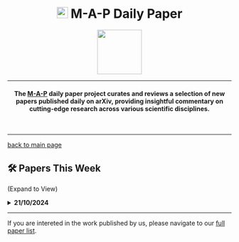 <h1 align="center"><img src="https://cdn-avatars.huggingface.co/v1/production/uploads/63839e9962badff4326cf360/k4Q7R4XLDMp_1VF4C6GEd.jpeg" width="25"> M-A-P Daily Paper</h1>
<p align="center">
<a href="https://github.com/DenverCoder1/readme-typing-svg"><img src="https://media.giphy.com/media/Rn26lWjqA0uUU/giphy.gif" width="100"></a>
</p>
<hr/>
<h4 align="center">The <a href=https://m-a-p.ai>M-A-P</a> daily paper project curates and reviews a selection of new papers published daily on arXiv, providing insightful commentary on cutting-edge research across various scientific disciplines.</h4>
<br>
<hr/>

[back to main page](https://m-a-p.ai/DailyPaper)


## 🛠️ Papers This Week 

(Expand to View)

<details>
<summary> <b>21/10/2024</b> </summary>

<table class="center">

| Paper | Comments |
|:-------------|:-------------|
| [Do LLMs "know" internally when they follow instructions?](https://arxiv.org/pdf/2410.14516) | The study employs linear probes across different layers (early/middle/last layers) and different positions of tokens (first/middle/last token) to identify whether modifying representations along with dimension in the input embedding space links to successful instruction-following. This methodology connects with another recent relevant work 'Improving Instruction-Following in Language Models through Activation Steering.' From the perspective of mechanical interpretability, the findings demonstrate the capability of linear probing in identifying the parameters in even an abstract scenario like instruction-following. This can be effectively generalised to identifying patterns in CoT. It can also be utilised in activating more effective reasoning patterns through activation steering. This is a promising research direction. The value of parameter probing this kind of methodology appears underappreciated in the field. |
| [Do LLMs estimate uncertainty well in instruction-following?](https://arxiv.org/pdf/2410.14582) | The methodology for cross-model uncertainty comparison in this paper requires further verification. Some of the propsoed methods are based on probability and mean token entropy. The study identifies normalized p(true) as the most reliable evaluation metric. Additional verification is needed to understand its cross-model applicability of these metrics. The evolution of uncertainty during pre-training merits further investigation. |
| [MomentumSMoE: Integrating Momentum into Sparse Mixture of Experts](https://arxiv.org/pdf/2410.14574) | The introduction of momentum into SMoE raises negative effects to computational efficiency and the bound of model architecture，regarding Formula 9 in the paper. The paper lacks clear justification for the crutial meaning of dynamics of the expert representations in SMoEs. |
| [Optimizing Attention with Mirror Descent: Generalized Max-Margin Token Selection](https://arxiv.org/pdf/2410.14581) | The paper presents a novel attention mechanism. |
| [How Does Data Diversity Shape the Weight Landscape of Neural Networks?](https://arxiv.org/pdf/2410.14602) | Key findings include: 1) Dropout tends to promote more uniform distribution of empirical spectral density (ESD), while weight decay leads to heavier tails. 2) The impact of data diversity on weight matrices aligns with the effect of dropout but contrasts with that of weight decay. |
| [Streaming Deep Reinforcement Learning Finally Works](https://arxiv.org/pdf/2410.14606) | This paper proposes a method to stabilize Streaming DRL. |
| [Supervised Chain of Thought](https://arxiv.org/pdf/2410.14198) | The paper's primary contribution lies in introducing the concept of prompt search complexity. It proposes that search complexity depends on both total information in latent vector and amount of information each CoT step can extract, defined as C(m,s). This framework offers a more well-defined approach to quantifying CoT requirements across different task types compared to the vaguer concept hops as the amount of information is more quantifiable. |
| [Almost-Linear RNNs Yield Highly Interpretable Symbolic Codes in Dynamical Systems Reconstruction](https://arxiv.org/pdf/2410.14240) | Recommended reading. The motivation proposed in this work is notable for its abstraction of linear subregions and the most parsimonious representation of linear subregions. This framework appears natural for understanding the existence of attention in Chain of Thought (CoT) processes. If we consider language generation not as a word-by-word process, but rather as a switching state system where content is planned and then expressed, then switch to the next state. These transitions between states might correspond to representations of certain subregions. But are these symbolically linear. A pertinent question arose regarding whether neural architecture should directly emulate human brain if Neural Text Processing (NTP) and Supervised Fine-Tuning (SFT) are forms of imitation learning. Human primitive interaction patterns fundamentally align more closely with feedback-based learning mechanisms, essentially representing a scaled implementation of reinforcement learning (RL). From this theoretical perspective, even the Neural Text Processing (NTP) paradigm can be considered an ad-hoc solution. While the current developmental stage necessitates the incorporation of imitation learning for fundamental pattern acquisition, it suggests a potential evolutionary trajectory for NTP: transitioning from word-level processing to higher-order, more dynamic level. This hypothesis is supported by the inherent existence of hierarchical transitional logic structures in language output and composition, independent of neurological architecture. The manifestation of these patterns in language generation persists whether the objective is to emulate neural processes or natural human linguistic output patterns. |
| [RA-BLIP: Multimodal Adaptive Retrieval-Augmented Bootstrapping Language-Image Pre-training](https://arxiv.org/pdf/2410.14154) | (!) This work addresses the widely acknowledged information bottleneck issue in MLLM encoders. The approach targets specific token-patch correspondences. Potential improvements could involve dynamic, context-aware sub-image framing based on text embeddings, though training complexity may present challenges. |
| [Speciesism in Natural Language Processing Research](https://arxiv.org/pdf/2410.14194#:~:text=First%2C%20if%20there%20is%20a,speciesism%20bias%20in%20NLP%20models.) | An interesting finding of this work is recent LLMs exhibit speciesist bias. |
| [Associative memory and dead neurons](https://arxiv.org/pdf/2410.13866) | (!) This work examines neurons exhibiting activation function saturation. It might be valuable. |
| Latent Weight Diffusion: Generating Policies from Trajectories | Presents potential benefits for the generalization of cross-game Decision Transformer. The approach models different policy behaviors using latent variable z, deriving target policy function distributions through conditional independence. The policy representation shows promise for cross-game generalization. |
| [On Partial Prototype Collapse in the DINO Family of Self-Supervised Methods](https://arxiv.org/pdf/2410.14060) | - |
| [Provable Benefits of Complex Parameterizations for Structured State Space Models(https://arxiv.org/pdf/2410.14067) | This work empirically demonstrate the benefits of complex parameterizations for SSMs. Key finding demonstrates more efficient utilization of dimention in complex SSMs, though experiments remain relatively simple. |
| [In-context learning and Occam's razor](https://arxiv.org/pdf/2410.14086) | Highly recommended reading. Noteworthy sections include 3.1 and 3.5, analysing the influence of prequential coding. The length of prequential coding, as the upper-bound of the data and model, is tight. It's very insightful that it shows how learning algorithms can be used to compress data through prequential coding, and that minimizing the resulting “prequential code length” achieved by a learning algorithm is equivalent to jointly minimizing the training error and complexity of the model it fits. The commenter was thinking of why data mixture is effective. The thought is its efficacy stems not from reweighting mechanisms, but rather from partial ordering and pre-training dynamics. Further hypothesis: the fundamental value of mixture approaches lies in their capacity to enhance the probability of correctly learning partial ordering. This necessitates developing a framework for attributing dependencies among different samples. To illustrate this concept, consider the acquisition of university-level knowledge without proper exposure to dependent the knowledge learned in secondary school. In such scenarios, three potential outcomes emerge: Just rote memorised the knowledge in university; learnt only noise; learnt non-robust, unstable knowledge. This analysis suggests that data scheduler design may be crucial for future pre-training methodologies, particularly in modeling correct partial ordering. |
| [RepoGraph: Enhancing AI Software Engineering with Repository-level Code Graph](https://arxiv.org/pdf/2410.14684) | This work is not interesting. But the commenter agrees modeling code or mathematics algorithms using graph. Here is an another early attempt called Steiner, a series of reasoning models trained on synthetic data using RL, constructing a DAG in its model. |

</table>

</details>
<hr/>

If you are intereted in the work published by us, please navigate to our [full paper list](https://huggingface.co/collections/m-a-p/m-a-p-full-paper-list-65e070a694c7b01c5547fbff).
